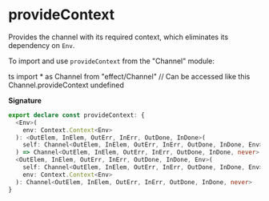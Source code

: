 # provideContext

Provides the channel with its required context, which eliminates its
dependency on `Env`.

To import and use `provideContext` from the "Channel" module:

ts
import \* as Channel from "effect/Channel"
// Can be accessed like this
Channel.provideContext
undefined

**Signature**

```ts
export declare const provideContext: {
  <Env>(
    env: Context.Context<Env>
  ): <OutElem, InElem, OutErr, InErr, OutDone, InDone>(
    self: Channel<OutElem, InElem, OutErr, InErr, OutDone, InDone, Env>
  ) => Channel<OutElem, InElem, OutErr, InErr, OutDone, InDone, never>
  <OutElem, InElem, OutErr, InErr, OutDone, InDone, Env>(
    self: Channel<OutElem, InElem, OutErr, InErr, OutDone, InDone, Env>,
    env: Context.Context<Env>
  ): Channel<OutElem, InElem, OutErr, InErr, OutDone, InDone, never>
}
```
